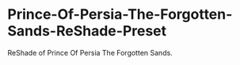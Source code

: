 # Prince-Of-Persia-The-Forgotten-Sands-ReShade-Preset
ReShade of Prince Of Persia The Forgotten Sands.
